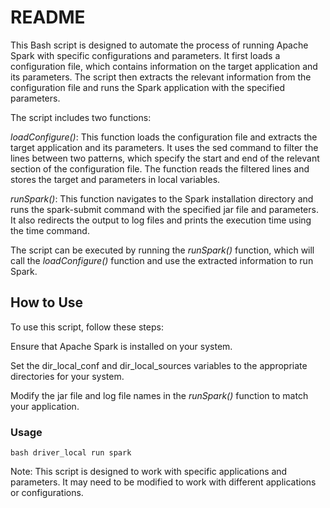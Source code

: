 # README
This Bash script is designed to automate the process of running Apache Spark with specific configurations and parameters. It first loads a configuration file, which contains information on the target application and its parameters. The script then extracts the relevant information from the configuration file and runs the Spark application with the specified parameters.

The script includes two functions:

*loadConfigure()*: This function loads the configuration file and extracts the target application and its parameters. It uses the sed command to filter the lines between two patterns, which specify the start and end of the relevant section of the configuration file. The function reads the filtered lines and stores the target and parameters in local variables.

*runSpark()*: This function navigates to the Spark installation directory and runs the spark-submit command with the specified jar file and parameters. It also redirects the output to log files and prints the execution time using the time command.

The script can be executed by running the *runSpark()* function, which will call the *loadConfigure()* function and use the extracted information to run Spark.

## How to Use
To use this script, follow these steps:

Ensure that Apache Spark is installed on your system.

Set the dir_local_conf and dir_local_sources variables to the appropriate directories for your system.

Modify the jar file and log file names in the *runSpark()* function to match your application.

### Usage
```
bash driver_local run spark
```

Note: This script is designed to work with specific applications and parameters. It may need to be modified to work with different applications or configurations.
